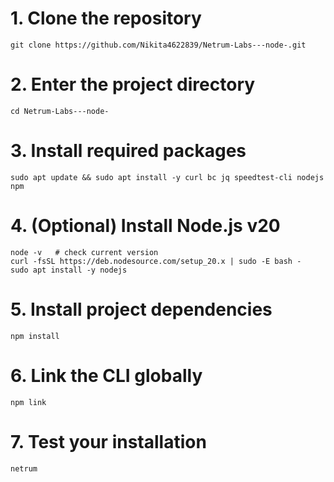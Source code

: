 # 1. Clone the repository
 ```
git clone https://github.com/Nikita4622839/Netrum-Labs---node-.git
 ```

# 2. Enter the project directory
 ```
cd Netrum-Labs---node-
 ```

# 3. Install required packages
 ```
sudo apt update && sudo apt install -y curl bc jq speedtest-cli nodejs npm
 ```

# 4. (Optional) Install Node.js v20
 ```
node -v   # check current version
curl -fsSL https://deb.nodesource.com/setup_20.x | sudo -E bash -
sudo apt install -y nodejs
 ```

# 5. Install project dependencies
 ```
npm install
 ```

# 6. Link the CLI globally
 ```
npm link
 ```

# 7. Test your installation
 ```
netrum
 ```


